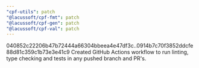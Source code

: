 ```yaml
---
"cpf-utils": patch
"@lacussoft/cpf-fmt": patch
"@lacussoft/cpf-gen": patch
"@lacussoft/cpf-val": patch
---
```


040852c22206b47b72444a66304bbeea4e47df3c..0914b7c70f3852ddcfe88d81c359c1b73e3e41c9 Created GitHub Actions workflow to run linting, type checking and tests in any pushed branch and PR's.
